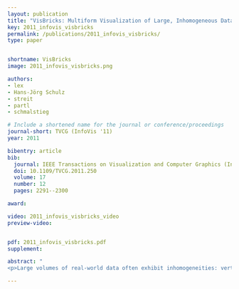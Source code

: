 ```yaml
---
layout: publication
title: "VisBricks: Multiform Visualization of Large, Inhomogeneous Data "
key: 2011_infovis_visbricks
permalink: /publications/2011_infovis_visbricks/
type: paper


shortname: VisBricks
image: 2011_infovis_visbricks.png

authors:
- lex
- Hans-Jörg Schulz
- streit
- partl
- schmalstieg

# Include a shortened name for the journal or conference/proceedings
journal-short: TVCG (InfoVis '11)
year: 2011

bibentry: article
bib:
  journal: IEEE Transactions on Visualization and Computer Graphics (InfoVis '11)
  doi: 10.1109/TVCG.2011.250
  volume: 17
  number: 12
  pages: 2291--2300

award: 

video: 2011_infovis_visbricks_video
preview-video:


pdf: 2011_infovis_visbricks.pdf
supplement:

abstract: "
<p>Large volumes of real-world data often exhibit inhomogeneities: vertically in the form of correlated or independent dimensions and horizontally in the form of clustered or scattered data items. In essence, these inhomogeneities form the patterns in the data that researchers are trying to find and understand. Sophisticated statistical methods are available to reveal these patterns, however, the visualization of their outcomes is mostly still performed in a one-view-fits-all manner. In contrast, our novel visualization approach, VisBricks, acknowledges the inhomogeneity of the data and the need for different visualizations that suit the individual characteristics of the different data subsets. The overall visualization of the entire data set is patched together from smaller visualizations, there is one VisBrick for each cluster in each group of interdependent dimensions. Whereas the total impression of all VisBricks together gives a comprehensive high-level overview of the different groups of data, each VisBrick independently shows the details of the group of data it represents. State-of-the-art brushing and visual linking between all VisBricks furthermore allows the comparison of the groupings and the distribution of data items among them. In this paper, we introduce the VisBricks visualization concept, discuss its design rationale and implementation, and demonstrate its usefulness by applying it to a use case from the field of biomedicine.</p>"

---
```

